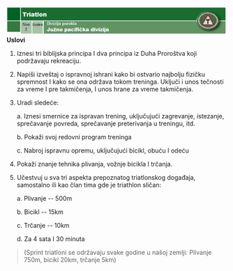 ![](media/triatlon/media/image1.png)**Uslovi**

1.  Iznesi tri biblijska principa I dva principa iz Duha Proroštva koji
    podržavaju rekreaciju.

2.  Napiši izveštaj o ispravnoj ishrani kako bi ostvario najbolju
    fizičku spremnost I kako se ona održava tokom treninga. Uključi i
    unos tečnosti za vreme I pre takmičenja, I unos hrane za vreme
    takmičenja.

3.  Uradi sledeće:

    a.  Iznesi smernice za ispravan trening, uključujući zagrevanje,
        istezanje, sprečavanje povreda, sprečavanje preterivanja u
        treningu, itd.

    b.  Pokaži svoj redovni program treninga

    c.  Nabroj ispravnu opremu, uključujući bicikl, obuću I odeću

4.  Pokaži znanje tehnika plivanja, vožnje bicikla I trčanja.

5.  Učestvuj u sva tri aspekta prepoznatog triatlonskog događaja,
    samostalno ili kao član tima gde je triathlon sličan:

    a.  Plivanje -- 500m

    b.  Bicikl -- 15km

    c.  Trčanje -- 10km

    d.  Za 4 sata I 30 minuta

> (Sprint triatloni se održavaju svake godine u našoj zemlji: Plivanje
> 750m, bicikl 20km, trčanje 5km)
